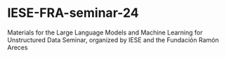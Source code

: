 # IESE-FRA-seminar-24
Materials for the Large Language Models and Machine Learning for Unstructured Data Seminar, organized by IESE and the Fundación Ramón Areces 
